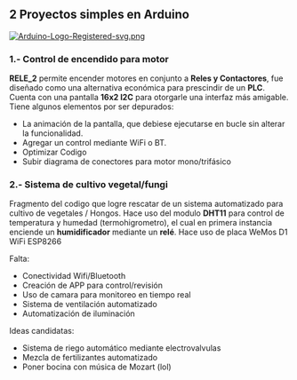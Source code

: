 ## **2 Proyectos simples en Arduino**

[![Arduino-Logo-Registered-svg.png](https://i.postimg.cc/W1FPZ7Dj/Arduino-Logo-Registered-svg.png)](https://postimg.cc/rDkbXxCY)

### **1.- Control de encendido para motor**



**RELE_2** permite encender motores en conjunto a **Reles y Contactores**, fue diseñado como una alternativa económica para prescindir de un **PLC**. 
Cuenta con una pantalla **16x2 I2C** para otorgarle una interfaz más amigable.
Tiene algunos elementos por ser depurados:
  - La animación de la pantalla, que debiese ejecutarse en bucle sin alterar la funcionalidad.
  - Agregar un control mediante WiFi o BT.
  - Optimizar Codigo
  - Subir diagrama de conectores para motor mono/trifásico
  
  
  
  ### **2.- Sistema de cultivo vegetal/fungi**

Fragmento del codigo que logre rescatar de un sistema automatizado para cultivo de vegetales / Hongos.
Hace uso del modulo **DHT11** para control de temperatura y humedad (termohigrometro), el cual en primera instancia enciende un **humidificador** mediante un **relé**.
Hace uso de placa WeMos D1 WiFi ESP8266

Falta: 

- Conectividad Wifi/Bluetooth
- Creación de APP para control/revisión
- Uso de camara para monitoreo en tiempo real
- Sistema de ventilación automatizado
- Automatización de iluminación

Ideas candidatas:

- Sistema de riego automático mediante electrovalvulas
- Mezcla de fertilizantes automatizado
- Poner bocina con música de Mozart (lol)
